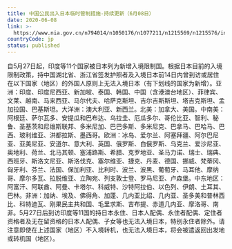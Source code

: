 ```yaml
---
title: 中国公民出入日本临时管制措施-持续更新（6月08日）
date: 2020-06-08
link: >-
  https://www.nia.gov.cn/n794014/n1050176/n1077211/n1215569/n1215576/index.html
countryCode: jp
status: published
---
```

自5月27日起，印度等11个国家被日本列为新增入境限制国。根据日本目前的入境限制政策，持中国湖北省、浙江省签发护照者及入境日本前14日内曾到访或居住在以下国家（地区）的外国人原则上无法入境日本（有下划线的国家为新增）。亚洲：印度、印度尼西亚、新加坡、泰国、韩国、中国（含港澳台地区）、菲律宾、文莱、越南、马来西亚、马尔代夫、哈萨克斯坦、吉尔吉斯斯坦、塔吉克斯坦、孟加拉国、巴基斯坦。大洋洲：澳大利亚、新西兰。北美：加拿大、美国。中南美：阿根廷、萨尔瓦多、安提瓜和巴布达、乌拉圭、厄瓜多尔、哥伦比亚、智利、秘鲁、圣基茨和尼维斯联邦、多米尼加、巴巴多斯、多米尼克、巴拿马、巴哈马、巴西、玻利维亚、洪都拉斯、墨西哥。欧洲：冰岛、爱尔兰、阿塞拜疆、阿尔巴尼亚、亚美尼亚、安道尔、意大利、英国、俄罗斯、白俄罗斯、乌克兰、爱沙尼亚、奥地利、荷兰、北马其顿、塞浦路斯、希腊、克罗地亚、圣马力诺、瑞士、瑞典、西班牙、斯洛文尼亚、斯洛伐克、塞尔维亚、捷克、丹麦、德国、挪威、梵蒂冈、匈牙利、芬兰、法国、保加利亚、比利时、波兰、波黑、葡萄牙、马耳他、摩纳哥、摩尔多瓦、拉脱维亚、立陶宛、列支敦士登、罗马尼亚、卢森堡。中东地区：阿富汗、阿联酋、阿曼、卡塔尔、科威特、沙特阿拉伯、以色列、伊朗、土耳其、巴林。非洲：加纳、埃及、佛得角、加蓬、几内亚比绍、几内亚、圣多美和普林西比、科特迪瓦、刚果民主共和国、毛里求斯、吉布提、赤道几内亚、摩洛哥、南非。5月27日后到访印度等11国的持日本永住、日本人配偶、永住者配偶、定住者资格者及无在留资格的日本人配偶、子女等也无法入境日本，特别永住者除外。请注意即使在上述国家（地区）不入境转机，也无法入境日本，将会被遣返回出发地或转机国（地区）。
